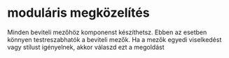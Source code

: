 # moduláris megközelítés

Minden beviteli mezőhöz komponenst készíthetsz. Ebben az esetben könnyen testreszabhatók a beviteli mezők. Ha a mezők egyedi viselkedést vagy stílust 
igényelnek, akkor válaszd ezt a megoldást